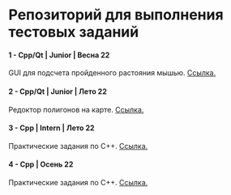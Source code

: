 # Репозиторий для выполнения тестовых заданий 

#### 1 - Cpp/Qt | Junior | Весна 22
GUI для подсчета пройденного растояния мышью.
[Ссылка.](https://github.com/e-kraevskiy/test_tasks/tree/develop/01%20-%20CppQt%20-%20junior)

#### 2 - Cpp/Qt | Junior | Лето 22
Редоктор полигонов на карте.
[Ссылка.](https://github.com/e-kraevskiy/test_tasks/tree/develop/02%20-%20CppQt)

#### 3 - Cpp | Intern | Лето 22
Практические задания по C++.
[Ссылка.](https://github.com/e-kraevskiy/test_tasks/tree/develop/03%20-%20Cpp)

#### 4 - Cpp | Осень 22
Практические задания по C++.
[Ссылка.](https://github.com/e-kraevskiy/test_tasks/tree/develop/04%20-%20Cpp%20-%20Saber)
